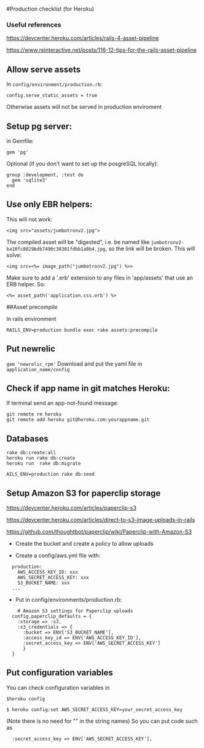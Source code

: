 #Production checklist (for Heroku)

### Useful references
https://devcenter.heroku.com/articles/rails-4-asset-pipeline

https://www.reinteractive.net/posts/116-12-tips-for-the-rails-asset-pipeline

## Allow serve assets
In `config/environment/production.rb`:
```
config.serve_static_assets = true
```
Otherwise assets will not be served in production enviroment

## Setup pg server:
in Gemfile:

```
gem 'pg'
```

Optional (if you don't want to set up the posgreSQL locally):
```
group :development, :test do
  gem 'sqlite3'
end
```

## Use only EBR helpers:
This will not work:
```
<img src="assets/jumbotronv2.jpg">
```
The compiled asset will be "digested", i.e. be named like `jumbotronv2-ba10fc8029bdb7490c38301fdbb1a8b4.jpg`, so the link will be broken. This will solve:
```
<img src=<%= image_path("jumbotronv2.jpg") %>>
```
Make sure to add a '.erb' extension to any files in 'app/assets' that use an ERB helper. So:

```
<%= asset_path('application.css.erb') %>
``` 

##Asset precompile

In rails environment
```
RAILS_ENV=production bundle exec rake assets:precompile
```
## Put newrelic

`gem 'newrelic_rpm'`
Download and put the yaml file in `application_name/config`

## Check if app name in git matches Heroku:
If terminal send an app-not-found message: 
```
git remote rm heroku
git remote add heroku git@heroku.com:yourappname.git
```

## Databases

```
rake db:create:all
heroku run rake db:create
heroku run  rake db:migrate

AILS_ENV=production rake db:seed
```


## Setup Amazon S3 for paperclip storage

https://devcenter.heroku.com/articles/paperclip-s3

https://devcenter.heroku.com/articles/direct-to-s3-image-uploads-in-rails

https://github.com/thoughtbot/paperclip/wiki/Paperclip-with-Amazon-S3

- Create the bucket and create a policy to allow uploads

- Create a config/aws.yml file with:

```
  production:
    AWS_ACCESS_KEY_ID: xxx
    AWS_SECRET_ACCESS_KEY: xxx
    S3_BUCKET_NAME: xxx
  ...
```

- Put in config/environments/production.rb:

```
    # Amazon S3 settings for Paperclip uploads
  config.paperclip_defaults = {
    :storage => :s3,
    :s3_credentials => {
      :bucket => ENV['S3_BUCKET_NAME'],
      :access_key_id => ENV['AWS_ACCESS_KEY_ID'],
      :secret_access_key => ENV['AWS_SECRET_ACCESS_KEY']
      }
  }
```


## Put configuration variables

You can check configuration variables in 
```
$heroku config
```

```
$ heroku config:set AWS_SECRET_ACCESS_KEY=your_secret_access_key
```
(Note there is no need for "" in the string names)
So you can put code such as
```
  :secret_access_key => ENV['AWS_SECRET_ACCESS_KEY'],
```
